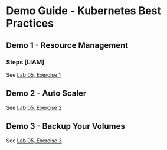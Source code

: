 # Demo Guide - Kubernetes Best Practices

## Demo 1 - Resource Management

### Steps [LIAM]

See [Lab 05, Exercise 1](../labs/05-kubernetes-best-practices.md)

## Demo 2 - Auto Scaler

See [Lab 05, Exercise 2](../labs/05-kubernetes-best-practices.md)

## Demo 3 - Backup Your Volumes

See [Lab 05, Exercise 3](../labs/05-kubernetes-best-practices.md)
